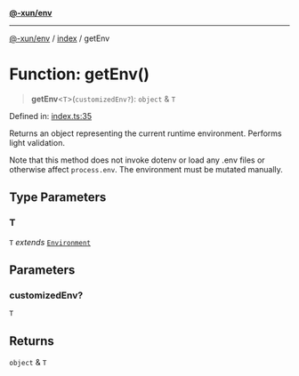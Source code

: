 [**@-xun/env**](../../README.md)

***

[@-xun/env](../../README.md) / [index](../README.md) / getEnv

# Function: getEnv()

> **getEnv**\<`T`\>(`customizedEnv?`): `object` & `T`

Defined in: [index.ts:35](https://github.com/Xunnamius/api-utils/blob/ec6a1f848bdf89f680f91c44729fb1ec9cab402f/packages/env/src/index.ts#L35)

Returns an object representing the current runtime environment. Performs
light validation.

Note that this method does not invoke dotenv or load any .env files or
otherwise affect `process.env`. The environment must be mutated manually.

## Type Parameters

### T

`T` *extends* [`Environment`](../type-aliases/Environment.md)

## Parameters

### customizedEnv?

`T`

## Returns

`object` & `T`
